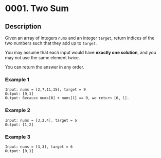 # 0001. Two Sum

## Description
Given an array of integers `nums` and an integer `target`, return indices of the two numbers such that they add up to `target`.

You may assume that each input would have **exactly one solution**, and you may not use the same element twice.

You can return the answer in any order.


### Example 1

```
Input: nums = [2,7,11,15], target = 9
Output: [0,1]
Output: Because nums[0] + nums[1] == 9, we return [0, 1].
```

### Example 2
```
Input: nums = [3,2,4], target = 6
Output: [1,2]
```

### Example 3
```
Input: nums = [3,3], target = 6
Output: [0,1]
```
